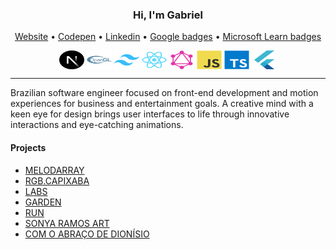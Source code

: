 <h3 align="center">Hi, I'm Gabriel</h3>

<p align="center">
  <a href="https://whosramoss.com">Website</a> •
  <a href="https://codepen.io/whosramoss">Codepen</a> •
  <a href="https://www.linkedin.com/in/whosramoss">Linkedin</a> •
  <a href="https://g.dev/whosramoss">Google badges</a> •
  <a href="https://learn.microsoft.com/en-us/users/whosramoss">Microsoft Learn badges</a>
</p>

<div style="display: inline_block" align="center">
  <img align="center" alt="nextjs" height="30" width="40" src="https://raw.githubusercontent.com/devicons/devicon/master/icons/nextjs/nextjs-original.svg" style="color:'#fffff'">
    <img align="center" alt="opengl" height="30" width="40" src="https://raw.githubusercontent.com/devicons/devicon/master/icons/opengl/opengl-plain.svg" style="color:'#fffff'"/>
  <img align="center" alt="tailwindcss" height="30" width="40" src="https://raw.githubusercontent.com/devicons/devicon/master/icons/tailwindcss/tailwindcss-original.svg">
  <img align="center" alt="react" height="30" width="40" src="https://raw.githubusercontent.com/devicons/devicon/master/icons/react/react-original.svg">
  <img align="center" alt="graphql" height="30" width="40" src="https://raw.githubusercontent.com/devicons/devicon/master/icons/graphql/graphql-plain.svg">
  <img align="center" alt="javascript" height="30" width="40" src="https://raw.githubusercontent.com/devicons/devicon/master/icons/javascript/javascript-original.svg" />
  <img align="center" alt="typescript" height="30" width="40" src="https://raw.githubusercontent.com/devicons/devicon/master/icons/typescript/typescript-original.svg" />
  <img align="center" alt="flutter" height="30" width="40" src="https://raw.githubusercontent.com/devicons/devicon/master/icons/flutter/flutter-original.svg">
</div>
 
---
Brazilian software engineer focused on front-end development and motion experiences for business and entertainment goals. A creative mind with a keen eye for design brings user interfaces to life through innovative interactions and eye-catching animations.

#### Projects 
- [MELODARRAY](https://melodarray.com)
- [RGB.CAPIXABA](https://rgbcapixaba.com)
- [LABS](https://labs.whosramoss.com)
- [GARDEN](https://garden.whosramoss.com)
- [RUN](https://run.whosramoss.com)
- [SONYA RAMOS ART](https://sonyaramos.art)
- [COM O ABRAÇO DE DIONÍSIO](http://comoabracodedionisio.com/)
